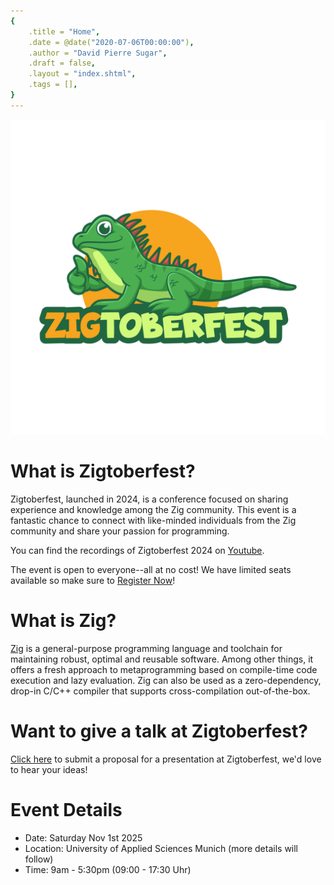 ```yaml
---
{
    .title = "Home",
    .date = @date("2020-07-06T00:00:00"),
    .author = "David Pierre Sugar",
    .draft = false,
    .layout = "index.shtml",
    .tags = [],
}  
--- 
```


![](Zigtoberfest-01.png)

# What is Zigtoberfest?
Zigtoberfest, launched in 2024, is a conference focused on sharing experience and knowledge among the Zig community. This event is a fantastic chance to connect with like-minded individuals from the Zig community and share your passion for programming. 

You can find the recordings of Zigtoberfest 2024 on [Youtube](https://www.youtube.com/@zigtoberfest/videos).

The event is open to everyone--all at no cost! We have limited seats available so make sure to <a href="" target="_blank">Register Now</a>!

# What is Zig?

[Zig](https://ziglang.org/) is a general-purpose programming language and toolchain for maintaining robust, optimal and reusable software. Among other things, it offers a fresh approach to metaprogramming based on compile-time code execution and lazy evaluation. Zig can also be used as a zero-dependency, drop-in C/C++ compiler that supports cross-compilation out-of-the-box.

# Want to give a talk at Zigtoberfest?

[Click here](https://form.jotform.com/241586649790068) to submit a proposal for a presentation at Zigtoberfest, we'd love to hear your ideas!

# Event Details

- Date: Saturday Nov 1st 2025
- Location: University of Applied Sciences Munich (more details will follow)
- Time: 9am - 5:30pm (09:00 - 17:30 Uhr)
